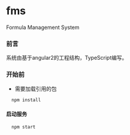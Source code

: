 # fms
Formula Management System

### 前言
 系统由基于angular2的工程结构，TypeScript编写。


### 开始前
- 需要加载引用的包
```sh
  npm install
```

#### 启动服务
```sh
  npm start
```
